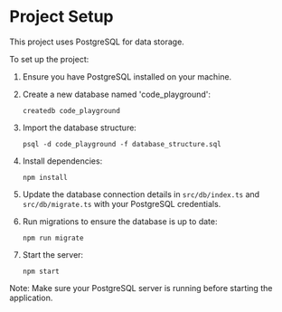# Project Setup

This project uses PostgreSQL for data storage.

To set up the project:

1.  Ensure you have PostgreSQL installed on your machine.

2.  Create a new database named 'code_playground':

    ```
    createdb code_playground
    ```

3.  Import the database structure:

    ```
    psql -d code_playground -f database_structure.sql
    ```

4.  Install dependencies:

    ```
    npm install
    ```

5.  Update the database connection details in `src/db/index.ts` and `src/db/migrate.ts` with your PostgreSQL credentials.

6.  Run migrations to ensure the database is up to date:

    ```
    npm run migrate
    ```

7.  Start the server:
    ```
    npm start
    ```

Note: Make sure your PostgreSQL server is running before starting the application.
